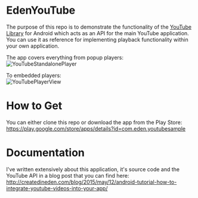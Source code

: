 # EdenYouTube

The purpose of this repo is to demonstrate the functionality of the [YouTube Library](https://developers.google.com/youtube/android/player/)
for Android which acts as an API for the main YouTube application. You can use it as reference for implementing playback functionality within your own application.

The app covers everything from popup players:
<br>![YouTubeStandalonePlayer](https://github.com/Glurt/EdenYouTube/blob/master/screenshots/gif1.gif)

To embedded players:
<br>![YouTubePlayerView](https://github.com/Glurt/EdenYouTube/blob/master/screenshots/gif2.gif)

# How to Get
You can either clone this repo or download the app from the Play Store:
<br>https://play.google.com/store/apps/details?id=com.eden.youtubesample

# Documentation
I've written extensively about this application, it's source code and the YouTube API in a blog post that you can find here:
<br>http://createdineden.com/blog/2015/may/12/android-tutorial-how-to-integrate-youtube-videos-into-your-app/
